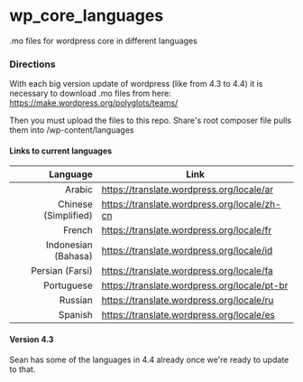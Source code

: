 # wp_core_languages
.mo files for wordpress core in different languages


### Directions

With each big version update of wordpress (like from 4.3 to 4.4) it is necessary to download .mo files from here: https://make.wordpress.org/polyglots/teams/

Then you must upload the files to this repo. Share's root composer file pulls them into /wp-content/languages

#### Links to current languages

Language | Link
---: | ---
Arabic | https://translate.wordpress.org/locale/ar
Chinese (Simplified) | https://translate.wordpress.org/locale/zh-cn
French | https://translate.wordpress.org/locale/fr
Indonesian (Bahasa) | https://translate.wordpress.org/locale/id
Persian (Farsi) | https://translate.wordpress.org/locale/fa
Portuguese | https://translate.wordpress.org/locale/pt-br
Russian | https://translate.wordpress.org/locale/ru
Spanish | https://translate.wordpress.org/locale/es

#### Version 4.3

Sean has some of the languages in 4.4 already once we're ready to update to that.
